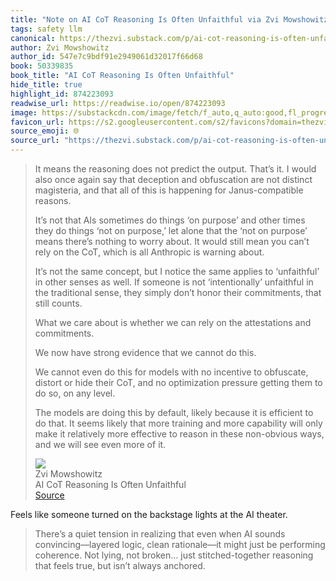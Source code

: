 ```yaml
---
title: "Note on AI CoT Reasoning Is Often Unfaithful via Zvi Mowshowitz"
tags: safety llm
canonical: https://thezvi.substack.com/p/ai-cot-reasoning-is-often-unfaithful
author: Zvi Mowshowitz
author_id: 547e7c9bdf91e2949061d32017f66d68
book: 50339835
book_title: "AI CoT Reasoning Is Often Unfaithful"
hide_title: true
highlight_id: 874223093
readwise_url: https://readwise.io/open/874223093
image: https://substackcdn.com/image/fetch/f_auto,q_auto:good,fl_progressive:steep/https%3A%2F%2Fsubstack-post-media.s3.amazonaws.com%2Fpublic%2Fimages%2F572881ac-4f69-48b7-8b39-01b277b9297a_689x421.png
favicon_url: https://s2.googleusercontent.com/s2/favicons?domain=thezvi.substack.com
source_emoji: 🌐
source_url: "https://thezvi.substack.com/p/ai-cot-reasoning-is-often-unfaithful#:~:text=It%20means%20the,more%20of%20it."
---
```


> It means the reasoning does not predict the output. That’s it. I would also once again say that deception and obfuscation are not distinct magisteria, and that all of this is happening for Janus-compatible reasons.
> 
> It’s not that AIs sometimes do things ‘on purpose’ and other times they do things ‘not on purpose,’ let alone that the ‘not on purpose’ means there’s nothing to worry about. It would still mean you can’t rely on the CoT, which is all Anthropic is warning about.
> 
> It’s not the same concept, but I notice the same applies to ‘unfaithful’ in other senses as well. If someone is not ‘intentionally’ unfaithful in the traditional sense, they simply don’t honor their commitments, that still counts.
> 
> What we care about is whether we can rely on the attestations and commitments.
> 
> We now have strong evidence that we cannot do this.
> 
> We cannot even do this for models with no incentive to obfuscate, distort or hide their CoT, and no optimization pressure getting them to do so, on any level.
> 
> The models are doing this by default, likely because it is efficient to do that. It seems likely that more training and more capability will only make it relatively more effective to reason in these non-obvious ways, and we will see even more of it.
> <div class="quoteback-footer"><div class="quoteback-avatar"><img class="mini-favicon" src="https://s2.googleusercontent.com/s2/favicons?domain=thezvi.substack.com"></div><div class="quoteback-metadata"><div class="metadata-inner"><span style="display:none">FROM:</span><div aria-label="Zvi Mowshowitz" class="quoteback-author"> Zvi Mowshowitz</div><div aria-label="AI CoT Reasoning Is Often Unfaithful" class="quoteback-title"> AI CoT Reasoning Is Often Unfaithful</div></div></div><div class="quoteback-backlink"><a target="_blank" aria-label="go to the full text of this quotation" rel="noopener" href="https://thezvi.substack.com/p/ai-cot-reasoning-is-often-unfaithful#:~:text=It%20means%20the,more%20of%20it." class="quoteback-arrow"> Source</a></div></div>

Feels like someone turned on the backstage lights at the AI theater.

> There’s a quiet tension in realizing that even when AI sounds convincing—layered logic, clean rationale—it might just be performing coherence. Not lying, not broken… just stitched-together reasoning that feels true, but isn’t always anchored.
